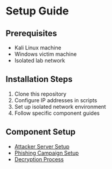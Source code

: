 # Setup Guide

## Prerequisites
- Kali Linux machine
- Windows victim machine
- Isolated lab network

## Installation Steps
1. Clone this repository
2. Configure IP addresses in scripts
3. Set up isolated network environment
4. Follow specific component guides

## Component Setup
- [Attacker Server Setup](attacker_server.md)
- [Phishing Campaign Setup](phishing_setup.md)
- [Decryption Process](decryption_guide.md)